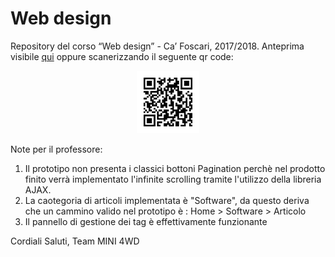 # Web design

Repository del corso “Web design” - Ca’ Foscari, 2017/2018. Anteprima visibile [qui](https://giacomodeliberali.github.io/webdesign) oppure scanerizzando il seguente qr code:

<p align="center">
  <img src="./qrcode.jpg" alt="QrCode" width="100"/>
</p>


Note per il professore:

1) Il prototipo non presenta i classici bottoni Pagination perchè nel prodotto finito verrà implementato l'infinite scrolling tramite l'utilizzo della libreria AJAX.
2) La caotegoria di articoli implementata è "Software", da questo deriva che un cammino valido nel prototipo è :
	Home > Software > Articolo
3) Il pannello di gestione dei tag è effettivamente funzionante


Cordiali Saluti, 
Team MINI 4WD
